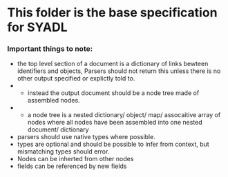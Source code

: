 # This folder is the base specification for SYADL

### Important things to note:
- the top level section of a document is a dictionary of links bewteen identifiers and objects, Parsers should not return this unless there is no other output specified or explictly told to.
- - instead the output document should be a node tree made of assembled nodes.
- - a node tree is a nested dictionary/ object/ map/ assocaitive array of nodes where all nodes have been assembled into one nested document/ dictionary
- parsers should use native types where possible.
- types are optional and should be possible to infer from context, but mismatching types should error.
- Nodes can be inherted from other nodes
- fields can be referenced by new fields 